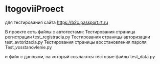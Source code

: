 # ItogoviiProect

для тестирования сайта https://b2c.passport.rt.ru

В проекте есть файлы с автотестами:
Тестирования страница регистрации test_registracia.py
Тестирования страницы авторизации test_avtorizacia.py
Тестирования страницы восстановления пароля Test_vosstanovlenie.py

и файл с данными, на который ссылаются тестовые файлы  test_data.py
